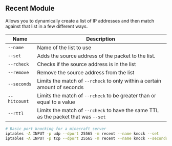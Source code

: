 ## Recent Module

Allows you to dynamically create a list of IP addresses and then match against that list in a few different ways.

| Name         | Description                                                                        |
| ------------ | ---------------------------------------------------------------------------------- |
| `--name`     | Name of the list to use                                                            |
| `--set`      | Adds the source address of the packet to the list.                                 |
| `--rcheck`   | Checks if the source address is in the list                                        |
| `--remove`   | Remove the source address from the list                                            |
| `--seconds`  | Limits the match of `--rcheck` to only within a certain amount of seconds          |
| `--hitcount` | Limits the match of `--rcheck` to be greater than or equal to a value              |
| `--rttl`     | Limits the match of `--rcheck` to have the same TTL as the packet that was `--set` |

```bash
# Basic port knocking for a minecraft server
iptables -A INPUT -p udp --dport 25565 -m recent --name knock --set
iptables -A INPUT -p tcp --dport 25565 -m recent --name knock --seconds 8 --hitcount 1 --rttl --rcheck -j ACCEPT
```